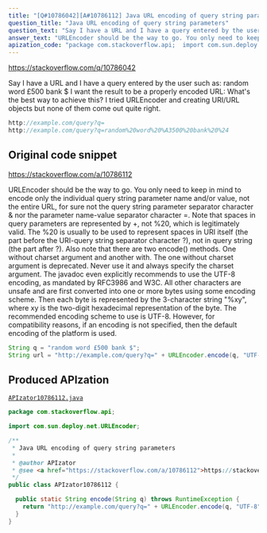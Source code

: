 ```yaml
---
title: "[Q#10786042][A#10786112] Java URL encoding of query string parameters"
question_title: "Java URL encoding of query string parameters"
question_text: "Say I have a URL and I have a query entered by the user such as: random word £500 bank $ I want the result to be a properly encoded URL: What's the best way to achieve this? I tried URLEncoder and creating URI/URL objects but none of them come out quite right."
answer_text: "URLEncoder should be the way to go. You only need to keep in mind to encode only the individual query string parameter name and/or value, not the entire URL, for sure not the query string parameter separator character & nor the parameter name-value separator character =. Note that spaces in query parameters are represented by +, not %20, which is legitimately valid. The %20 is usually to be used to represent spaces in URI itself (the part before the URI-query string separator character ?), not in query string (the part after ?). Also note that there are two encode() methods. One without charset argument and another with. The one without charset argument is deprecated. Never use it and always specify the charset argument. The javadoc even explicitly recommends to use the UTF-8 encoding, as mandated by RFC3986 and W3C. All other characters are unsafe and are first converted into one or more bytes using some encoding scheme. Then each byte is represented by the 3-character string \"%xy\", where xy is the two-digit hexadecimal representation of the byte. The recommended encoding scheme to use is UTF-8. However, for compatibility reasons, if an encoding is not specified, then the default encoding of the platform is used."
apization_code: "package com.stackoverflow.api;  import com.sun.deploy.net.URLEncoder;  /**  * Java URL encoding of query string parameters  *  * @author APIzator  * @see <a href=\"https://stackoverflow.com/a/10786112\">https://stackoverflow.com/a/10786112</a>  */ public class APIzator10786112 {    public static String encode(String q) throws RuntimeException {     return \"http://example.com/query?q=\" + URLEncoder.encode(q, \"UTF-8\");   } }"
---
```


https://stackoverflow.com/q/10786042

Say I have a URL
and I have a query entered by the user such as:
random word £500 bank $
I want the result to be a properly encoded URL:
What&#x27;s the best way to achieve this? I tried URLEncoder and creating URI/URL objects but none of them come out quite right.


```java
http://example.com/query?q=
http://example.com/query?q=random%20word%20%A3500%20bank%20%24
```


## Original code snippet

https://stackoverflow.com/a/10786112

URLEncoder should be the way to go. You only need to keep in mind to encode only the individual query string parameter name and/or value, not the entire URL, for sure not the query string parameter separator character &amp; nor the parameter name-value separator character =.
Note that spaces in query parameters are represented by +, not %20, which is legitimately valid. The %20 is usually to be used to represent spaces in URI itself (the part before the URI-query string separator character ?), not in query string (the part after ?).
Also note that there are two encode() methods. One without charset argument and another with. The one without charset argument is deprecated. Never use it and always specify the charset argument. The javadoc even explicitly recommends to use the UTF-8 encoding, as mandated by RFC3986 and W3C.
All other characters are unsafe and are first converted into one or more bytes using some encoding scheme. Then each byte is represented by the 3-character string &quot;%xy&quot;, where xy is the two-digit hexadecimal representation of the byte. The recommended encoding scheme to use is UTF-8. However, for compatibility reasons, if an encoding is not specified, then the default encoding of the platform is used.

```java
String q = "random word £500 bank $";
String url = "http://example.com/query?q=" + URLEncoder.encode(q, "UTF-8");
```

## Produced APIzation

[`APIzator10786112.java`](https://github.com/pasqualesalza/apization-temp-data/raw/master/apizations/java/APIzator10786112.java)

```java
package com.stackoverflow.api;

import com.sun.deploy.net.URLEncoder;

/**
 * Java URL encoding of query string parameters
 *
 * @author APIzator
 * @see <a href="https://stackoverflow.com/a/10786112">https://stackoverflow.com/a/10786112</a>
 */
public class APIzator10786112 {

  public static String encode(String q) throws RuntimeException {
    return "http://example.com/query?q=" + URLEncoder.encode(q, "UTF-8");
  }
}

```